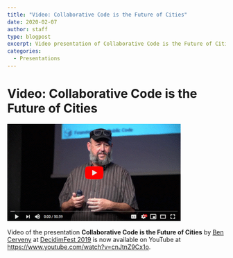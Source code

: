```yaml
---
title: "Video: Collaborative Code is the Future of Cities"
date: 2020-02-07
author: staff
type: blogpost
excerpt: Video presentation of Collaborative Code is the Future of Cities
categories:
  - Presentations
---
```


# Video: Collaborative Code is the Future of Cities

[![Ben Cerveny at DecdimFest 2019](../assets/ben-cerveny-decidimfest-2019.png)](https://www.youtube.com/watch?v=cnJtnZ9Cx1o)

Video of the presentation **Collaborative Code is the Future of Cities** by [Ben Cerveny](https://publiccode.net/team/ben-cerveny.html) at [DecidimFest 2019](https://meta.decidim.org/conferences/decidimfest19) is now available on YouTube at <https://www.youtube.com/watch?v=cnJtnZ9Cx1o>.
